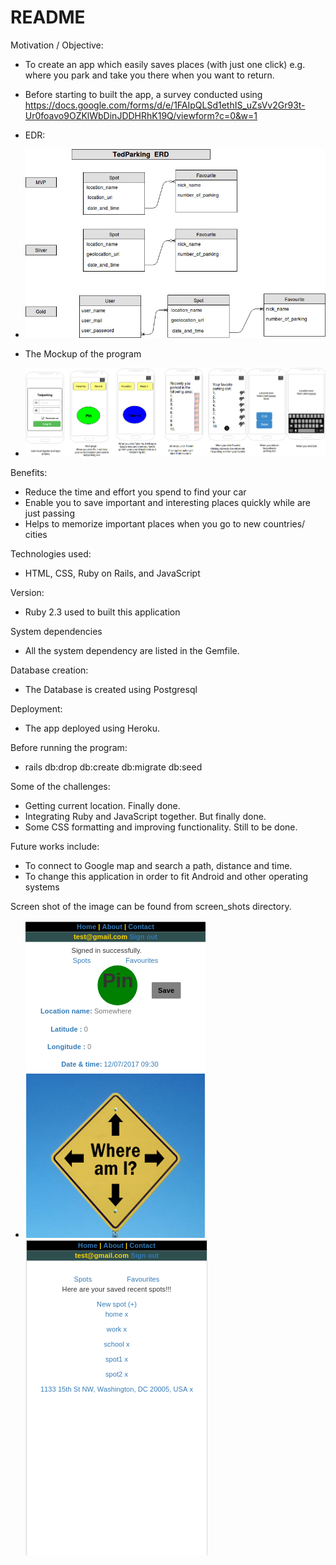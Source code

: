 # README
Motivation / Objective:

* To create an app which easily saves places (with just one click) e.g. where you park and take you there when you want to return.
* Before starting to built the app, a survey conducted using https://docs.google.com/forms/d/e/1FAIpQLSd1ethIS_uZsVv2Gr93t-Ur0foavo9OZKlWbDinJDDHRhK19Q/viewform?c=0&w=1   

* EDR:
* ![alt text](screen_shots/ERD.jpg)

* The Mockup of the program
* ![alt text](screen_shots/mockup.jpg)

Benefits:
  * Reduce the time and effort you spend to find your car
  * Enable you to save important and interesting places quickly while are just passing
  * Helps to memorize important places when you go to new countries/ cities

Technologies used:
  * HTML, CSS, Ruby on Rails, and JavaScript

Version:
  * Ruby 2.3 used to built this application

System dependencies
  * All the system dependency are listed in the Gemfile.

Database creation:
 * The Database is created using Postgresql

Deployment:
 * The app deployed using Heroku.  

Before running the program:
 * rails db:drop db:create db:migrate db:seed

Some of the challenges:
  * Getting current location. Finally done.
  * Integrating Ruby and JavaScript together. But finally done.
  * Some CSS formatting and improving functionality. Still to be done.

Future works include:
  * To connect to Google map and search a path, distance and time.
  * To change this application in order to fit Android and other operating systems

Screen shot of the image can be found from screen_shots directory.
  * ![alt text](screen_shots/tedpark3.png)  ![alt text](screen_shots/tedpark6.png)

